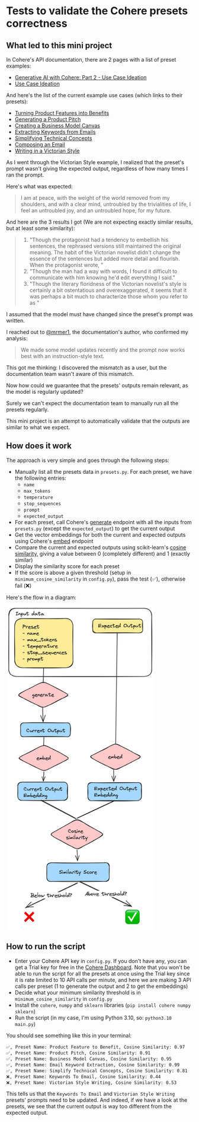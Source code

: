 # Tests to validate the Cohere presets correctness

## What led to this mini project

In Cohere's API documentation, there are 2 pages with a list of preset examples:
- [Generative AI with Cohere: Part 2 - Use Case Ideation](https://txt.cohere.com/generative-ai-part-2/?_gl=1*1q1feyq*_ga*MTUxMTc4MDM1OS4xNjk4NDA4Mzk0*_ga_CRGS116RZS*MTY5ODczNzQxNy4xMC4xLjE2OTg3NDE3NTMuNTMuMC4w)
- [Use Case Ideation](https://docs.cohere.com/docs/use-case-ideation)

And here's the list of the current example use cases (which links to their presets):
- [Turning Product Features into Benefits](https://dashboard.cohere.ai/playground/shared-preset?ref=Product-Feature-to-Benefit-kddeaq&{query}&__hstc=14363112.4c7496d8370c0fedd2ec614ad3b4b31f.1698408367010.1698737477922.1698739703142.15&__hssc=14363112.18.1698739703142&__hsfp=2413774647)
- [Generating a Product Pitch](https://dashboard.cohere.ai/playground/shared-preset?ref=Product-Pitch-8n7dkb&{query}&__hstc=14363112.4c7496d8370c0fedd2ec614ad3b4b31f.1698408367010.1698737477922.1698739703142.15&__hssc=14363112.18.1698739703142&__hsfp=2413774647)
- [Creating a Business Model Canvas](https://dashboard.cohere.ai/playground/shared-preset?ref=Business-Model-Canvas-55np7x&{query}&__hstc=14363112.4c7496d8370c0fedd2ec614ad3b4b31f.1698408367010.1698737477922.1698739703142.15&__hssc=14363112.18.1698739703142&__hsfp=2413774647)
- [Extracting Keywords from Emails](https://dashboard.cohere.ai/playground/shared-preset?ref=Email-Keyword-Extraction-5ghcwn&{query}&__hstc=14363112.4c7496d8370c0fedd2ec614ad3b4b31f.1698408367010.1698737477922.1698739703142.15&__hssc=14363112.18.1698739703142&__hsfp=2413774647)
- [Simplifying Technical Concepts](https://dashboard.cohere.ai/playground/shared-preset?ref=Simplify-Technical-Concepts-tcjifr&{query}&__hstc=14363112.4c7496d8370c0fedd2ec614ad3b4b31f.1698408367010.1698737477922.1698739703142.15&__hssc=14363112.18.1698739703142&__hsfp=2413774647)
- [Composing an Email](https://dashboard.cohere.ai/playground/shared-preset?ref=Keywords-to-Email-egyyi5&{query}&__hstc=14363112.4c7496d8370c0fedd2ec614ad3b4b31f.1698408367010.1698737477922.1698739703142.15&__hssc=14363112.18.1698739703142&__hsfp=2413774647)
- [Writing in a Victorian Style](https://dashboard.cohere.ai/playground/shared-preset?ref=Victorian-Style-Writing-1zgye4&{query}&__hstc=14363112.4c7496d8370c0fedd2ec614ad3b4b31f.1698408367010.1698737477922.1698739703142.15&__hssc=14363112.18.1698739703142&__hsfp=2413774647)

As I went through the Victorian Style example, I realized that the preset's prompt wasn't giving the expected output, regardless of how many times I ran the prompt.

Here's what was expected:

> I am at peace, with the weight of the world removed from my shoulders, and with a clear mind, untroubled by the trivialities of life, I feel an untroubled joy, and an untroubled hope, for my future.

And here are the 3 results I got (We are not expecting exactly similar results, but at least some similarity):

> 1. "Though the protagonist had a tendency to embellish his sentences, the rephrased versions still maintained the original meaning. The habit of the Victorian novelist didn't change the essence of the sentences but added more detail and flourish. When the protagonist wrote, "
> 2. "Though the man had a way with words, I found it difficult to communicate with him knowing he'd edit everything I said."
> 3. "Though the literary floridness of the Victorian novelist's style is certainly a bit ostentatious and overexaggerated, it seems that it was perhaps a bit much to characterize those whom you refer to as "

I assumed that the model must have changed since the preset's prompt was written.

I reached out to [@mrmer1](https://github.com/mrmer1), the documentation's author, who confirmed my analysis:

> We made some model updates recently and the prompt now works best with an instruction-style text.

This got me thinking: I discovered the mismatch as a user, but the documentation team wasn't aware of this mismatch.

Now how could we guarantee that the presets' outputs remain relevant, as the model is regularly updated?

Surely we can't expect the documentation team to manually run all the presets regularly.

This mini project is an attempt to automatically validate that the outputs are similar to what we expect.

## How does it work

The approach is very simple and goes through the following steps:
- Manually list all the presets data in `presets.py`. For each preset, we have the following entries:
   - `name`
   - `max_tokens`
   - `temperature`
   - `stop_sequences`
   - `prompt`
   - `expected_output`
- For each preset, call Cohere's [generate](https://docs.cohere.com/reference/generate) endpoint with all the inputs from `presets.py` (except the `expected_output`) to get the current output
- Get the vector embeddings for both the current and expected outputs using Cohere's [embed](https://docs.cohere.com/reference/embed) endpoint
- Compare the current and expected outputs using scikit-learn's [cosine similarity](https://scikit-learn.org/stable/modules/generated/sklearn.metrics.pairwise.cosine_similarity.html), giving a value between 0 (completely different) and 1 (exactly similar)
- Display the similarity score for each preset
- If the score is above a given threshold (setup in `minimum_cosine_similarity` in `config.py`), pass the test (✅), otherwise fail (❌)

Here's the flow in a diagram:

<img src="./Diagram.png" width="400">

## How to run the script

- Enter your Cohere API key in `config.py`. If you don't have any, you can get a Trial key for free in the [Cohere Dashboard](https://dashboard.cohere.com/api-keys). Note that you won't be able to run the script for all the presets at once using the Trial key since it is rate limited to 10 API calls per minute, and here we are making 3 API calls per preset (1 to generate the output and 2 to get the embeddings)
- Decide what your minimum similarity threshold is in `minimum_cosine_similarity` in `config.py`
- Install the `cohere`, `numpy` and `sklearn` libraries (`pip install cohere numpy sklearn`)
- Run the script (in my case, I'm using Python 3.10, so: `python3.10 main.py`)

You should see something like this in your terminal:

```
✅, Preset Name: Product Feature to Benefit, Cosine Similarity: 0.97
✅, Preset Name: Product Pitch, Cosine Similarity: 0.91
✅, Preset Name: Business Model Canvas, Cosine Similarity: 0.95
✅, Preset Name: Email Keyword Extraction, Cosine Similarity: 0.99
✅, Preset Name: Simplify Technical Concepts, Cosine Similarity: 0.81
❌, Preset Name: Keywords To Email, Cosine Similarity: 0.44
❌, Preset Name: Victorian Style Writing, Cosine Similarity: 0.53
```

This tells us that the `Keywords To Email` and `Victorian Style Writing` presets' prompts need to be updated. And indeed, if we have a look at the presets, we see that the current output is way too different from the expected output.
